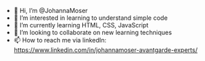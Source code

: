 - 👋 Hi, I’m @JohannaMoser
- 👀 I’m interested in learning to understand simple code
- 🌱 I’m currently learning HTML, CSS, JavaScript
- 💞️ I’m looking to collaborate on new learning techniques
- 📫 How to reach me via linkedIn: https://www.linkedin.com/in/johannamoser-avantgarde-experts/

<!---
JohannaMoser/JohannaMoser is a ✨ special ✨ repository because its `README.md` (this file) appears on your GitHub profile.
You can click the Preview link to take a look at your changes.
--->

